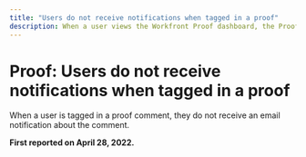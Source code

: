 ```yaml
---
title: "Users do not receive notifications when tagged in a proof"
description: When a user views the Workfront Proof dashboard, the Proofs to manage and Proofs awaiting decision reports show 0 reports in the various categories (total, on time, etc.).
---
```


# Proof: Users do not receive notifications when tagged in a proof

When a user is tagged in a proof comment, they do not receive an email notification about the comment.

**First reported on April 28, 2022.**
